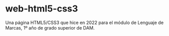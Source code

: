 # web-html5-css3

Una página HTML5/CSS3 que hice en 2022 para el módulo de Lenguaje de Marcas, 1º año de grado superior de DAM.